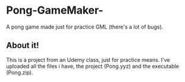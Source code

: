 # Pong-GameMaker-
A pong game made just for practice GML (there's a lot of bugs).

## About it!
This is a project from an Udemy class, just for practice means.
I've uploaded all the files i have, the project (Pong.yyz) and the executable (Pong.zip).
